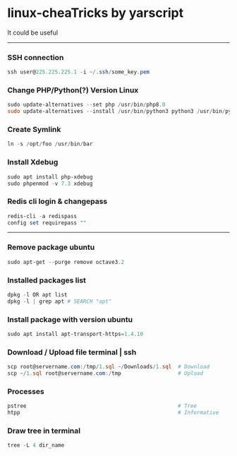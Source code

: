 # linux-cheaTricks by yarscript
It could be useful

<hr>

### SSH connection
```powershell
ssh user@225.225.225.1 -i ~/.ssh/some_key.pem
```

### Change PHP/Python(?) Version Linux
```powershell
sudo update-alternatives --set php /usr/bin/php8.0
sudo update-alternatives --install /usr/bin/python3 python3 /usr/bin/python3.9 2
```

### Create Symlink 
```powershell
ln -s /opt/foo /usr/bin/bar
```

### Install Xdebug
```powershell
sudo apt install php-xdebug
sudo phpenmod -v 7.3 xdebug
```

### Redis cli login & changepass
```powershell
redis-cli -a redispass
config set requirepass ""
```

<hr>

### Remove package ubuntu
```powershell
sudo apt-get --purge remove octave3.2
```

### Installed packages list
```powershell
dpkg -l OR apt list
dpkg -l | grep apt # SEARCH "apt"
```

### Install package with version ubuntu
```powershell
sudo apt install apt-transport-https=1.4.10
```

### Download / Upload file terminal | ssh
```powershell
scp root@servername.com:/tmp/1.sql ~/Downloads/1.sql  # Download
scp ~/1.sql root@servername.com:/tmp                  # Upload
```

### Processes
```powershell
pstree                                                # Tree
htpp                                                  # Informative
```

### Draw tree in terminal
```powershell
tree -L 4 dir_name
```
